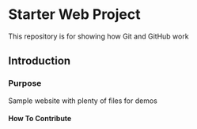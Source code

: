 # Starter Web Project

This repository is for showing how Git and GitHub work

## Introduction

### Purpose

Sample website with plenty of files for demos

#### How To Contribute